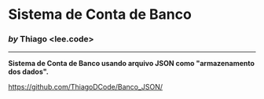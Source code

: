 # **Sistema de Conta de Banco**
### *by* Thiago <lee.code>

----------------------------------------------

**Sistema de Conta de Banco usando arquivo JSON como "armazenamento dos dados".**

https://github.com/ThiagoDCode/Banco_JSON/
